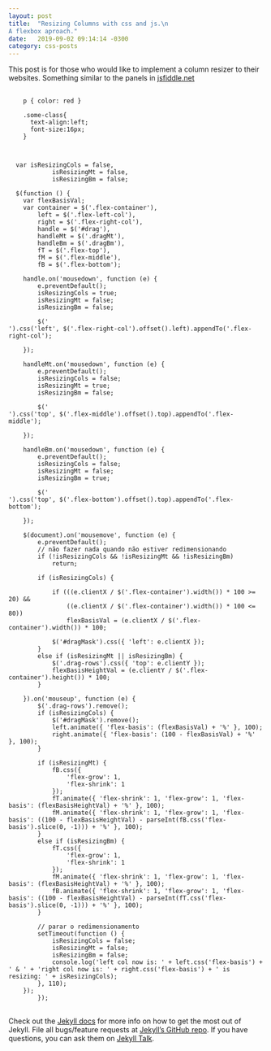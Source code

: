 ```yaml
---
layout: post
title:  "Resizing Columns with css and js.\n
A flexbox aproach."
date:   2019-09-02 09:14:14 -0300
category: css-posts
---
```

This post is for those who would like to implement a column resizer to their websites. Something similar to the panels in [jsfiddle.net](http://jsfiddle.net/)

<pre>
  <code class="language-css">
    p { color: red }
    
    .some-class{
      text-align:left;
      font-size:16px;
    }
  </code>
</pre>

<pre>
<code class="lang-javascript">
  var isResizingCols = false,
            isResizingMt = false,
            isResizingBm = false;

  $(function () {
    var flexBasisVal;
    var container = $('.flex-container'),
        left = $('.flex-left-col'),
        right = $('.flex-right-col'),
        handle = $('#drag'),
        handleMt = $('.dragMt'),
        handleBm = $('.dragBm'),
        fT = $('.flex-top'),
        fM = $('.flex-middle'),
        fB = $('.flex-bottom');

    handle.on('mousedown', function (e) {
        e.preventDefault();
        isResizingCols = true;
        isResizingMt = false;
        isResizingBm = false;

        $('<div id="dragMask"></div>').css('left', $('.flex-right-col').offset().left).appendTo('.flex-right-col');

    });

    handleMt.on('mousedown', function (e) {
        e.preventDefault();
        isResizingCols = false;
        isResizingMt = true;
        isResizingBm = false;

        $('<div class="drag-rows"></div>').css('top', $('.flex-middle').offset().top).appendTo('.flex-middle');

    });

    handleBm.on('mousedown', function (e) {
        e.preventDefault();
        isResizingCols = false;
        isResizingMt = false;
        isResizingBm = true;

        $('<div class="drag-rows"></div>').css('top', $('.flex-bottom').offset().top).appendTo('.flex-bottom');

    });

    $(document).on('mousemove', function (e) {
        e.preventDefault();
        // não fazer nada quando não estiver redimensionando
        if (!isResizingCols && !isResizingMt && !isResizingBm)
            return;

        if (isResizingCols) {

            if (((e.clientX / $('.flex-container').width()) * 100 >= 20) &&
                ((e.clientX / $('.flex-container').width()) * 100 <= 80))
                flexBasisVal = (e.clientX / $('.flex-container').width()) * 100;

            $('#dragMask').css({ 'left': e.clientX });
        }
        else if (isResizingMt || isResizingBm) {
            $('.drag-rows').css({ 'top': e.clientY });
            flexBasisHeightVal = (e.clientY / $('.flex-container').height()) * 100;
        }

    }).on('mouseup', function (e) {
        $('.drag-rows').remove();
        if (isResizingCols) {
            $('#dragMask').remove();
            left.animate({ 'flex-basis': (flexBasisVal) + '%' }, 100);
            right.animate({ 'flex-basis': (100 - flexBasisVal) + '%' }, 100);
        }

        if (isResizingMt) {
            fB.css({
                'flex-grow': 1,
                'flex-shrink': 1
            });
            fT.animate({ 'flex-shrink': 1, 'flex-grow': 1, 'flex-basis': (flexBasisHeightVal) + '%' }, 100);
            fM.animate({ 'flex-shrink': 1, 'flex-grow': 1, 'flex-basis': ((100 - flexBasisHeightVal) - parseInt(fB.css('flex-basis').slice(0, -1))) + '%' }, 100);
        }
        else if (isResizingBm) {
            fT.css({
                'flex-grow': 1,
                'flex-shrink': 1
            });
            fM.animate({ 'flex-shrink': 1, 'flex-grow': 1, 'flex-basis': (flexBasisHeightVal) + '%' }, 100);
            fB.animate({ 'flex-shrink': 1, 'flex-grow': 1, 'flex-basis': ((100 - flexBasisHeightVal) - parseInt(fT.css('flex-basis').slice(0, -1))) + '%' }, 100);
        }

        // parar o redimensionamento
        setTimeout(function () {
            isResizingCols = false;
            isResizingMt = false;
            isResizingBm = false;
            console.log('left col now is: ' + left.css('flex-basis') + ' & ' + 'right col now is: ' + right.css('flex-basis') + ' is resizing: ' + isResizingCols);
        }, 110);
    });
        });            
</code>
</pre>

Check out the [Jekyll docs][jekyll-docs] for more info on how to get the most out of Jekyll. File all bugs/feature requests at [Jekyll’s GitHub repo][jekyll-gh]. If you have questions, you can ask them on [Jekyll Talk][jekyll-talk].

[jekyll-docs]: https://jekyllrb.com/docs/home
[jekyll-gh]:   https://github.com/jekyll/jekyll
[jekyll-talk]: https://talk.jekyllrb.com/
